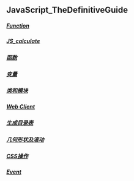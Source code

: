 ## JavaScript_TheDefinitiveGuide

##### [Function](https://github.com/Beats0/js-practice/tree/master/JavaScript_TheDefinitiveGuide/Function)

##### [JS_calculate](https://github.com/Beats0/js-practice/tree/master/JavaScript_TheDefinitiveGuide/JS_calculate)

##### [函数](https://github.com/Beats0/js-practice/tree/master/JavaScript_TheDefinitiveGuide/%E5%87%BD%E6%95%B0)

##### [变量](https://github.com/Beats0/js-practice/tree/master/JavaScript_TheDefinitiveGuide/%E5%8F%98%E9%87%8F)

##### [类和模块](https://github.com/Beats0/js-practice/tree/master/JavaScript_TheDefinitiveGuide/%E7%B1%BB%E5%92%8C%E6%A8%A1%E5%9D%97)

##### [Web Client](https://github.com/Beats0/js-practice/tree/master/JavaScript_TheDefinitiveGuide/Web%20Client)

##### [生成目录表](https://github.com/Beats0/js-practice/tree/master/JavaScript_TheDefinitiveGuide/%E7%94%9F%E6%88%90%E7%9B%AE%E5%BD%95%E8%A1%A8)

##### [几何形状及滚动](https://github.com/Beats0/js-practice/tree/master/JavaScript_TheDefinitiveGuide/%E5%87%A0%E4%BD%95%E5%BD%A2%E7%8A%B6%E5%8F%8A%E6%BB%9A%E5%8A%A8)

##### [CSS操作](https://github.com/Beats0/js-practice/tree/master/JavaScript_TheDefinitiveGuide/CSS)

##### [Event](https://github.com/Beats0/js-practice/tree/master/JavaScript_TheDefinitiveGuide/Event)